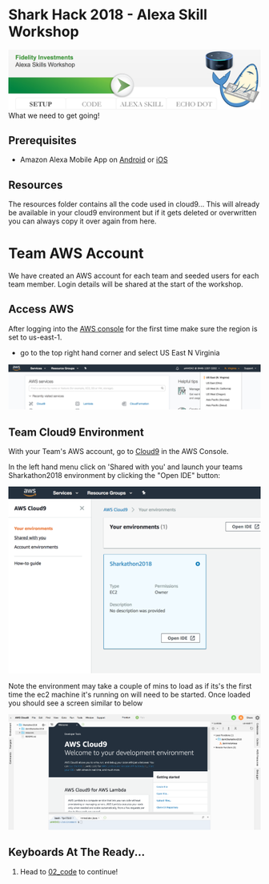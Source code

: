 # Shark Hack 2018 - Alexa Skill Workshop
![Setup](../images/SharkHack%202018%20Alexa%20Workshop%20Banner%20-%20Setup.png)
What we need to get going!

## Prerequisites
+ Amazon Alexa Mobile App on [Android](https://play.google.com/store/apps/details?id=com.amazon.dee.app) or [iOS](https://itunes.apple.com/us/app/amazon-alexa/id944011620?mt=8)

## Resources
The resources folder contains all the code used in cloud9... This will already be available in your cloud9
environment but if it gets deleted or overwritten you can always copy it over again from here.

# Team AWS Account
We have created an AWS account for each team and seeded users
for each team member. Login details will be shared at the start of the workshop.

## Access AWS
After logging into the [AWS console](https://console.aws.amazon.com/console/home) for the first time make sure the region is set to us-east-1.

* go to the top right hand corner and select US East N Virginia

![Select a Region](../images/Cloud9_Region.png)

## Team Cloud9 Environment
With your Team's AWS account, go to [Cloud9](https://console.aws.amazon.com/cloud9/home) in the AWS Console.

In the left hand menu click on 'Shared with you' and launch your teams Sharkathon2018 environment by clicking the "Open IDE" button:

![Launch Environment](../images/Cloud9_SelectEnv.png)

Note the environment may take a couple of mins to load as if its's the first time the ec2 machine it's running on will need to be started. Once loaded you should see a screen similar to below

![Launch Environment](../images/Cloud9_Home.png)

## Keyboards At The Ready...
1. Head to [02_code](../02_code) to continue!